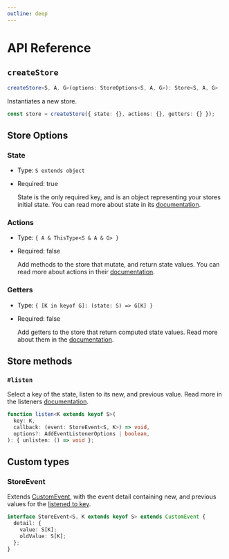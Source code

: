 ```yaml
---
outline: deep
---
```


# API Reference

## `createStore`

```ts
createStore<S, A, G>(options: StoreOptions<S, A, G>): Store<S, A, G>
```

Instantiates a new store.

```ts
const store = createStore({ state: {}, actions: {}, getters: {} });
```

## Store Options

### State

- Type: `S extends object`
- Required: true

  State is the only required key, and is an object representing your stores initial state. You can read more about state in its [documentation](./state).

### Actions

- Type: `{ A & ThisType<S & A & G> }`
- Required: false

  Add methods to the store that mutate, and return state values. You can read more about actions in their [documentation](./actions).

### Getters

- Type: `{ [K in keyof G]: (state: S) => G[K] }`
- Required: false

  Add getters to the store that return computed state values. Read more about them in the [documentation](./getters).

## Store methods

### `#listen`

Select a key of the state, listen to its new, and previous value. Read more in the listeners [documentation](./listeners).

```typescript
function listen<K extends keyof S>(
  key: K,
  callback: (event: StoreEvent<S, K>) => void,
  options?: AddEventListenerOptions | boolean,
): { unlisten: () => void };
```

## Custom types

### StoreEvent

Extends [CustomEvent](https://developer.mozilla.org/en-US/docs/Web/API/CustomEvent/CustomEvent), with the event detail containing new, and previous values for the [listened to key](./listeners.md).

```typescript
interface StoreEvent<S, K extends keyof S> extends CustomEvent {
  detail: {
    value: S[K];
    oldValue: S[K];
  };
}
```
